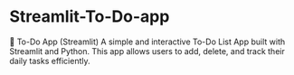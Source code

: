 # Streamlit-To-Do-app
📌 To-Do App (Streamlit) A simple and interactive To-Do List App built with Streamlit and Python. This app allows users to add, delete, and track their daily tasks efficiently.
